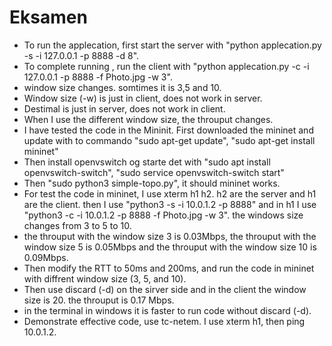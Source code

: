 # Eksamen
* To run the applecation, first start the server with  "python applecation.py -s -i 127.0.0.1 -p 8888 -d 8".
* To complete running , run the client with  "python applecation.py -c -i 127.0.0.1 -p 8888 -f Photo.jpg -w 3".
* window size changes. somtimes it is 3,5 and 10.
* Window size (-w) is just in client, does not work in server.
* Destimal is just in server, does not work in client.
* When I use the different window size, the throuput changes.
* I have tested the code in the Mininit. First downloaded the mininet and update with to commando "sudo apt-get update", "sudo apt-get install mininet"
* Then install openvswitch og starte det with "sudo apt install openvswitch-switch", "sudo service openvswitch-switch start"
* Then "sudo python3 simple-topo.py", it should mininet works.
* For test the code in mininet, I use xterm h1 h2. h2 are the server and h1 are the client. then I use "python3 -s -i 10.0.1.2 -p 8888" 
and in h1 I use "python3 -c -i 10.0.1.2 -p 8888 -f Photo.jpg -w 3". the windows size changes from 3 to 5 to 10.
* the throuput with the window size 3 is 0.03Mbps, the throuput with the window size 5 is 0.05Mbps and the throuput with the window size 10 is 0.09Mbps. 
* Then modify the RTT to 50ms and 200ms, and run the code in mininet with diffrent window size (3, 5, and 10).
* Then use discard (-d) on the sirver side and in the client the window size is 20. the throuput is 0.17 Mbps.
* in the terminal in windows it is faster to run code without discard (-d).
* Demonstrate effective code, use tc-netem. I use xterm h1, then ping 10.0.1.2.

